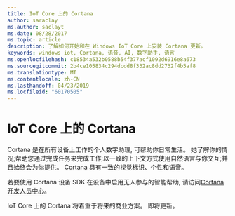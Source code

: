 ```yaml
---
title: IoT Core 上的 Cortana
author: saraclay
ms.author: saclayt
ms.date: 08/28/2017
ms.topic: article
description: 了解如何开始和在 Windows IoT Core 上安装 Cortana 更新。
keywords: windows iot, Cortana, 语音, AI, 数字助手, 语言
ms.openlocfilehash: c18534a532b0588b54f377acf1092d6916e8a673
ms.sourcegitcommit: 2b4ce105834c294dcdd8f332ac8dd2732f4b5af8
ms.translationtype: MT
ms.contentlocale: zh-CN
ms.lasthandoff: 04/23/2019
ms.locfileid: "60170505"
---
```

# <a name="cortana-on-iot-core"></a>IoT Core 上的 Cortana

Cortana 是在所有设备上工作的个人数字助理, 可帮助你日常生活。 她了解你的情况;帮助您通过完成任务来完成工作;以一致的上下文方式使用自然语言与你交互;并且始终会为你提供。 Cortana 具有一致的视觉标识、个性和语音。

若要使用 Cortana 设备 SDK 在设备中启用无人参与的智能帮助, 请访问[Cortana 开发人员中心](http://www.aka.ms/cortanadevices)。

IoT Core 上的 Cortana 将着重于将来的商业方案。 即将更新。 

<!--
> [!VIDEO https://channel9.msdn.com/Blogs/One-Dev-Minute/Cortana-on-Windows-10-IoT-Core/player]

To use Cortana:

-   The device must have internet connection.

-   The user must have a Microsoft account (MSA) which is in the form of
    [alias@outlook.com, alias@hotmail.com](mailto:alias@outlook.com,%20alias@hotmail.com) or <alias@live.com>.

-   The user is required to sign in using their MSA on the device to utilize Cortana.

-   The device must have a display.

-   A microphone and speaker are required for speech interaction with Cortana.

-   An OEM must follow the guidance provided for the design and development of audio input devices outlined in the [Microsoft Speech Platform](https://msdn.microsoft.com/library/windows/hardware/dn915051(v=vs.85).aspx) Specification.

## Use the Cortana Function on IoT Core

This document describes how to enable and utilize Cortana on IoT Core. Makers and OEMs can now leverage the capabilities of Cortana to build even smarter, connected IoT devices.

### Hardware List

Windows 10 IoT Core can be run on a [list of IoT devices](../learn-about-hardware/SoCsAndCustomBoards.md).

Any microphone and speaker you select to use with the your IoT devices should work with Cortana. For better speech recognition
quality, here is a recommended list of hardware that has been tested.

**Microphone**

* Blue Snowball iCE Condensier Microphone, Carioid 
* Sound Tech CM-1000USB Table Top Conference Meeting Microphone with omni-directional stereo
* Microsoft LifeCam HD 3000

**Speaker**
* Logitech S150 USB Speakers

**USB Hub**
* Depending on your IoT device, you may need a USB hub to connect the
    peripherals (including a mouse and a keyboard)

## Getting Started

To get started with Cortana on Windows 10 IoT Core, a few additional set up steps are necessary.

### Install [Windows 10 IoT Core Dashboard](https://developer.microsoft.com/en-us/windows/iot/Downloads).

### Flash the IoT Device

[Flash your IoT Core device](https://developer.microsoft.com/en-us/windows/iot/getstarted) with the correct image. If you have trouble finding the image for
your IoT device, please go to [Windows Insider Preview Downloads](https://www.microsoft.com/en-us/software-download/windowsiot) page.

### Install Update

Once the image boots up, please open Device Portal for your device and install updates. To do this, enter `http://[device
IP]:8080/#Windows%20Update` in a browser and click on **Check for
Updates**. Apply any updates if they are available. The update process will take approximately 30-40 minutes. 
Once the updates have been downloaded and installed, click on **Restart Now**.

![Install update](../media/CortanaOnIoTCore/InstallUpdate1.png)

![Install update](../media/CortanaOnIoTCore/InstallUpdate2.png)

![Install update](../media/CortanaOnIoTCore/InstallUpdate3.png)

### Set Up the Peripherals

Connect the microphone and speakers into the USB port on your device. If
necessary, use a USB hub.

Once connected, adjust the microphone and speaker settings in Device Portal. To do this, enter `http://[device
IP]:8080/#Device%20Settings` in a browser. Under **Audio Control**, check that the microphone and speakers displayed are the ones
that are physically connected. In the image below, the speakers show **Speakers (2- USB AUDIO)** which is the **Logitech USB Speakers** and the microphone shows **Desktop Microphone (Microsoft LifeCam HD-3000)** which is the **Microsoft LifeCam HD 3000**.

Adjust the volume settings for both to be within the range of 40-70%
(Double-check that the Microphone setting is not 0.0)

![Audio setup](../media/CortanaOnIoTCore/AudioSetup.png)

> [!NOTE]
> This next step is only for Dragonboard 410c.

###  Dragonboard Only : Disable Audio Driver

To enable USB audio, you will need to disable the Qualcomm audio driver.
To do this, simply run this command in a PowerShell window under the IoT
Device administrator account:

`devcon disable "AUDD\\QCOM2468"`

### Launch Cortana

Now it’s time to launch Cortana!

During the first boot, right after Wi-Fi setting, Cortana consent will
pop up to ask for permission. To accept, click **Sure**, Cortana will be launched when you say
“Hey Cortana”. 

> [!IMPORTANT]
> If you deny consent, Cortana will not work. If you skip the acceptance, you need to go to Device Portal to enable Cortana later.

![Constent from Cortana](../media/CortanaOnIoTCore/Consent.png)

MSA sign in will pop up after consent. If you'd like to sign in, follow
her instructions on the sign in page.

Cortana should work now if you accept the Consent.

If Cortana still doesn’t work, please do the following instructions to
turn on Cortana manually.

### Start Cortana on Boot

Enter Device Portal again - to do this, enter: 
`http://<deviceIP>:8080/\#Device%20Settings` into a browser. Under Device
Settings, scroll to the bottom and check **"Start Cortana on Boot"** if it is not checked. Restart the device (top right corner of the browser
has a Power button with Restart option)


![Start Cortana](../media/CortanaOnIoTCore/StartCortana.png)

### Grant Consent

Go to Apps Manager under Device Portal - to do this, enter:
`http://<device IP>:8080/\#Apps%20manager` into a browser.
Under the list of App Names, you should see **Search** or **Cortana**.
If it's stopped, start the app (under the Actions drop down box, select
**Start**). Cortana will launch on your IoT Device

If it's your very first time launching Cortana, it will ask for consent.
To accept, click **Sure**:

> [!IMPORTANT]
> If you deny consent, Cortana will not work. 

![Consent from Cortana](../media/CortanaOnIoTCore/Consent2.png)

If you deny consent at first and want to use Cortana later, you could go
to Device Settings in the IoTCoreDefaultApp to turn on Cortana.

![Start Cortana](../media/CortanaOnIoTCore/EnableKws.png)

### Sign into MSA

Signing in with your MSA will help Cortana provide more personalized
context in her responses to you. If you deny log in, Cortana will still
work but her responses will just be more generalized.

If you'd like to sign in, follow her instructions on the sign in page.

Sign in page will only be launched at the first time you ask Cortana to
do any personal information related action. If you click ‘Maybe later’,
it will be popped up next time when you ask personal information related
question.

![Signing into MSA](../media/CortanaOnIoTCore/MSASignIn.png)

###  Sign out of MSA

If you want to sign out your MSA, please go to Device Settings in the IoTCoreDefaultApp, click ‘About Me’, then the account icon at the bottom to
sign out.

![Signing out of MSA](../media/CortanaOnIoTCore/MSASignOut.png)

### Invoking and Stopping Cortana

You can now try Cortana.

To start Cortana, say "Hey Cortana" to your microphone. Cortana on IoT
Core will now launch and you can start to talk to her. Here are some
sample queries:

Hey Cortana, What's the weather today?

Hey Cortana, what is the traffic in Seattle?

Hey Cortana, what is the stock price for Microsoft?

If you stop talking to Cortana, she will be dismissed. To start her up
again, say "Hey Cortana" followed by your query. To stop Cortana, say
"Hey Cortana, stop" to your microphone.

## Integrate Cortana in your IoT Core image
> [!NOTE]
> Cortana is only licensed for developer use and cannot be used in any commercial products.

To learn more about changing settings for region and user or speech language to build Cortana enabled images, please read our [Command Line Utils](../manage-your-device/CommandLineUtils.md) documentation.

> [!NOTE]
> Cortana will only work when region, UI language and speech
language are coherent, e.g.: `region = CA`, `UI language = en-CA` and `speech
language = en-CA`.

### Cortana Feature ID

There is one [feature ID](<https://msdn.microsoft.com/windows/hardware/commercialize/manufacture/iot/iot-core-feature-list>) for Cortana, `<Feature>IOT_CORTANA</Feature>` that an OEM needs to add this feature ID in their OEMInput XML. To enable ‘Start Cortana on Boot’ in an image, just add `<Feature>IOT_CORTANA_OBSCURELAUNCH></Feature>`; in OEMInput XML.

### Cortana Consent

OEM should add the following snippet into their own code to make sure
that consent will be launched before the user uses Cortana.

```
// Microsoft recommends replacing **QuerySourceSecondaryId=IoT** with
**QuerySourceSecondaryId=IoT\_MANUFACTURER\_DEVICE**.

// For example **QuerySourceSecondaryId=IoT\_YourCompanyName\_Toaster**

 var uri = new
 Uri(@"ms-cortana://CapabilitiesPrompt/?RequestedCapabilities=InputPersonalization,Microphone,Personalization&QuerySourceSecondaryId=IoT&QuerySource=Microphone&DismissAfterConsent=True");
 var success = await Windows.System.Launcher.LaunchUriAsync(uri);
```

### Enable Voice Activation (Keyword Spotting)

Keyword spotting, it is software keyword spotter which detects when the
user says “Hey, Cortana” .

OEM has the flexibility to decide when to enable KWS. For example, OEM
wants to enable KWS only when proximity sensor detects someone is
nearby. 

OEM will be able to set whether Cortana can be
activated by voice (listen to “Hey Cortana”). These API will only be
available in Embedded Mode to UWP applications.

Embedded mode is a restricted device mode that enables a device to gain
access to features and APIs that are otherwise restricted in UWP,
including: 

-   Background applications (aka CBT or headless apps)

-   Use of the lowLevelDevice capability APIs

-   Use of systemManagement capability APIs

The Windows.Services.Cortana.CortanaSettings will provide the following

-   An API to check if Cortana is available

-   An API to check if user has consent to voice activation for Cortana

-   an API to control Cortana voice activation (listening to “Hey
    Cortana”). 

IoT OEM has a UWP app that enables voice activation (Cortana can listen
to “Hey Cortana”) when user is close to a device. The sample below shows
how to do that.

```
private void OnUserProximitySensorApproach()

{ // leave if Cortana isn't available

  if (!Windows.Services.Cortana.CortanaSettings.IsCortanaAvailable)
 
  {
 
  return;
 
  }
 
  // enable voice activation if allowed and not already done
 
  if
  (!Windows.Services.Cortana.CortanaSettings.HasUserConsentToVoiceActivation)
 
  {
 
  // voice activation isn’t allowed by user
 
  //
 
  // Note that, user consent can be obtained by launching
 
  // ms-cortana://CapabilitiesPrompt/?RequestedCapabilities

  // =InputPersonalization,Microphone&QuerySource=

  // Microphone&QuerySourceSecondaryId=IoT
 
  return;

}

else if
(!Windows.Services.Cortana.CortanaSettings.IsVoiceActivationEnabled)

{

  Windows.Services.Cortana.CortanaSettings.IsVoiceActivationEnabled =
  true;

}

}
```

### Cortana on Windows 10 IoT Core Capabilities

Cortana on IoT Core offers reactive
experiences in the Windows 10 Creators Update. A reactive experience
occurs when the user initiates commands to cut through multiple steps to complete a task. Reactive information is provided in response to a
query.

Cortana is extensible. In addition to the native skills supported by the
Cortana application, developers can create their own skills to allow
Cortana to do more.

-   With the Windows 10 Creators Update, the following capabilities of
    Cortana will be enabled on IoT Core.

    -   Cortana skills sample list     - Reminder, To-do list, Traffic/Restuarant, Chit Chat, Dictionary, Finance, Health,News, Reference, Show Times, Calculator, Weather, Entity look up, Events, Sports,Time zone, etc.


-   Catered to devices with small- or medium-sized screens (e.g. thermostat or refrigerator), provide a voice response with optimized visual content.

-   Leverages the audio pipeline provided in the Windows 10 operating system which supports linear microphone arrays. Audio input devices should conform to the guidance outlined in the [Microsoft Speech Platform](https://msdn.microsoft.com/library/windows/hardware/dn915051(v=vs.85).aspx).

-   To wake-up Cortana the user says “Hey, Cortana.” Keyword Spotting (KWS) runs locally to receive the voice input and complete the analysis. The audio is only sent to the cloud once the keyword is spotted. User consent is needed before enabling KWS. The KWS is optimized by the Windows Speech Platform and supports multiple
    languages and regions.

-   Will support en-US only.

### Cortana Extensibility

Cortana custom skill provides the extensible capability for Cortana. The experts control the end-to-end experience, while Cortana brokers to relevant applications, websites, services and bots. Custom skills are created by developers, for example, OEM partners or ISVs.

OEMs can write a [Voice Command Definition application](https://github.com/Microsoft/Windows-universal-samples/tree/master/Samples/CortanaVoiceCommand) that allows to add local commands to Cortana.
-->
